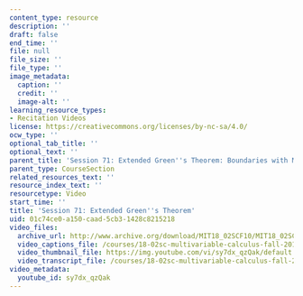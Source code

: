 ```yaml
---
content_type: resource
description: ''
draft: false
end_time: ''
file: null
file_size: ''
file_type: ''
image_metadata:
  caption: ''
  credit: ''
  image-alt: ''
learning_resource_types:
- Recitation Videos
license: https://creativecommons.org/licenses/by-nc-sa/4.0/
ocw_type: ''
optional_tab_title: ''
optional_text: ''
parent_title: 'Session 71: Extended Green''s Theorem: Boundaries with Multiple Pieces'
parent_type: CourseSection
related_resources_text: ''
resource_index_text: ''
resourcetype: Video
start_time: ''
title: 'Session 71: Extended Green''s Theorem'
uid: 01c74ce0-a150-caad-5cb3-1428c8215218
video_files:
  archive_url: http://www.archive.org/download/MIT18_02SCF10/MIT18_02SCF10Rec_49_300k.mp4
  video_captions_file: /courses/18-02sc-multivariable-calculus-fall-2010/e6b6ff8c4504504c9b3f2639417fb151_sy7dx_qzQak.vtt
  video_thumbnail_file: https://img.youtube.com/vi/sy7dx_qzQak/default.jpg
  video_transcript_file: /courses/18-02sc-multivariable-calculus-fall-2010/44511bd468c7c601d420ed122a3f24ef_sy7dx_qzQak.pdf
video_metadata:
  youtube_id: sy7dx_qzQak
---
```

